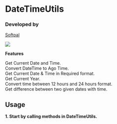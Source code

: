 # DateTimeUtils

### Developed by
[Softpal](https://www.github.com/softpal)

[![](https://jitpack.io/v/softpal/DateTimeUtils.svg)](https://jitpack.io/#softpal/DateTimeUtils)


**Features**

Get Current Date and Time. <br>
Convert DateTime to Ago Time. <br>
Get Current Date & Time in Required format. <br>
Get Current Year. <br>
Convert time between 12 hours and 24 hours format. <br>
Get difference between two given dates with time.


## Usage
**1. Start by calling methods in DateTimeUtils.**

